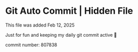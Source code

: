 # Git Auto Commit | Hidden File

This file was added Feb 12, 2025

Just for fun and keeping my daily git commit active 🤪

commit number: 807838
